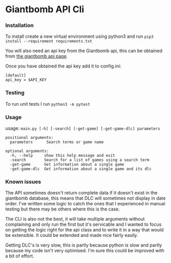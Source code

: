 
# Giantbomb API Cli

### Installation
To install create a new virtual environment using python3 and run  `pip3 install --requirement requirements.txt`

You will also need an api key from the Giantbomb api, this can be obtained from [the giantbomb api page](https://www.giantbomb.com/api/).

Once you have obtained the api key add it to config.ini:
```
[default]
api_key = $API_KEY
```

### Testing
To run unit tests I run `python3 -m pytest`

### Usage
usage: `main.py [-h] [-search] [-get-game] [-get-game-dlc] parameters`

```
positional arguments:
  parameters      Search terms or game name

optional arguments:
  -h, --help     show this help message and exit
  -search        Search for a list of games using a search term
  -get-game      Get information about a single game
  -get-game-dlc  Get information about a single game and its dlc
```

### Known issues
The API sometimes doesn't return complete data if it doesn't exist in the giantbomb database, this means that DLC will sometimes not display in date order. I've written some logic to catch the ones that I experienced in manual testing but there may be others where this is the case.

The CLI is also not the best, it will take multiple arguments without complaining and only run the first but it's servicable and I wanted to focus on getting the logic right for the api class and to write it in a way that would be extensible. It could be extended and made nice fairly easily.

Getting DLC's is very slow, this is partly because python is slow and partly because my code isn't very optimised. I'm sure this could be improved with a bit of effort.
